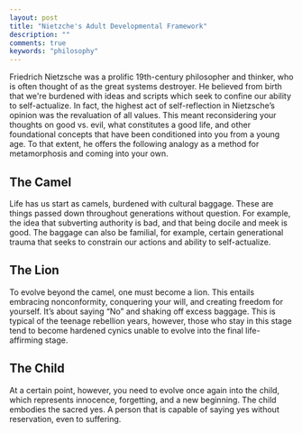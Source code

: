 ```yaml
---
layout: post
title: "Nietzche's Adult Developmental Framework"
description: ""
comments: true
keywords: "philosophy"
---
```


Friedrich Nietzsche was a prolific 19th-century philosopher and thinker, who is often thought of as the great systems destroyer. He believed from birth that we're burdened with ideas and scripts which seek to confine our ability to self-actualize. In fact, the highest act of self-reflection in Nietzsche’s opinion was the revaluation of all values. This meant reconsidering your thoughts on good vs. evil, what constitutes a good life, and other foundational concepts that have been conditioned into you from a young age. To that extent, he offers the following analogy as a method for metamorphosis and coming into your own.

## The Camel

Life has us start as camels, burdened with cultural baggage. These are things passed down throughout generations without question. For example, the idea that subverting authority is bad, and that being docile and meek is good. The baggage can also be familial, for example, certain generational trauma that seeks to constrain our actions and ability to self-actualize.

## The Lion

To evolve beyond the camel, one must become a lion. This entails embracing nonconformity, conquering your will, and creating freedom for yourself. It’s about saying “No” and shaking off excess baggage. This is typical of the teenage rebellion years, however, those who stay in this stage tend to become hardened cynics unable to evolve into the final life-affirming stage.

## The Child

At a certain point, however, you need to evolve once again into the child, which represents innocence, forgetting, and a new beginning. The child embodies the sacred yes. A person that is capable of saying yes without reservation, even to suffering.


